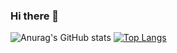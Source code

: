 ### Hi there 👋
![Anurag's GitHub stats](https://github-readme-stats.vercel.app/api?username=maximsamokhval&show_icons=true&hide=contribs,prs)
[![Top Langs](https://github-readme-stats.vercel.app/api/top-langs/?username=maximsamokhval&layout=compact)](https://github.com/anuraghazra/github-readme-stats)

<!--
**maximsamokhval/maximsamokhval** is a ✨ _special_ ✨ repository because its `README.md` (this file) appears on your GitHub profile.

Here are some ideas to get you started:

- 🔭 I’m currently working on ...
- 🌱 I’m currently learning ...
- 👯 I’m looking to collaborate on ...
- 🤔 I’m looking for help with ...
- 💬 Ask me about ...
- 📫 How to reach me: ...
- 😄 Pronouns: ...
- ⚡ Fun fact: ...
-->
